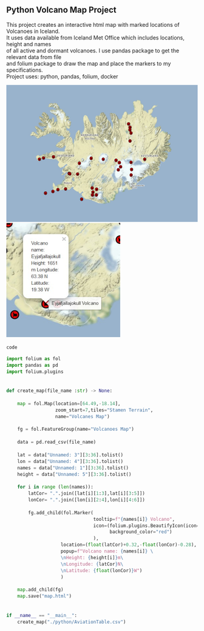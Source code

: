 <h2>Python Volcano Map Project</h2>

This project creates an interactive html map with marked locations of Volcanoes in Iceland.<br>
It uses data available from Iceland Met Office which includes locations, height and names <br>
of all active and dormant volcanoes. I use pandas package to get the relevant data from file <br>
and folium package to draw the map and place the markers to my specifications.
<br>Project uses: python, pandas, folium, docker
<p float="left">
 <img src="map.jpg" width="550" height="360"/>	 

<img src="map_hover.jpg" width="300" height="300" />	
</p>

 


`code`
```python
import folium as fol
import pandas as pd
import folium.plugins


def create_map(file_name :str) -> None:

    map = fol.Map(location=[64.49,-18.14],
                  zoom_start=7,tiles="Stamen Terrain",
                  name="Volcanes Map")

    fg = fol.FeatureGroup(name="Volcanoes Map")

    data = pd.read_csv(file_name)

    lat = data["Unnamed: 3"][3:36].tolist()
    lon = data["Unnamed: 4"][3:36].tolist()
    names = data["Unnamed: 1"][3:36].tolist()
    height = data["Unnamed: 5"][3:36].tolist()

    for i in range (len(names)):
        latCor= ".".join([lat[i][1:3],lat[i][3:5]])
        lonCor= ".".join([lon[i][2:4],lon[i][4:6]])
               
        fg.add_child(fol.Marker(
                                tooltip=f"{names[i]} Volcano",
                                icon=(folium.plugins.BeautifyIcon(icon="fa volcano",
                                      background_color="red")
                                ),
                    location=(float(latCor)+0.32,-float(lonCor)-0.28),
                    popup=f"Volcano name: {names[i]} \
                    \nHeight: {height[i]}m\
                    \nLongitude: {latCor}N\
                    \nLatitude: {float(lonCor)}W")
                    )

    map.add_child(fg)
    map.save("map.html")


if __name__ == "__main__":
    create_map("./python/AviationTable.csv")
```
